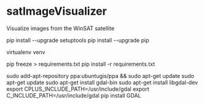 # satImageVisualizer
Visualize images from the WinSAT satellite

pip install --upgrade setuptools
pip install --upgrade pip

virtualenv venv

pip freeze > requirements.txt 
pip install -r requirements.txt

sudo add-apt-repository ppa:ubuntugis/ppa && sudo apt-get update
sudo apt-get update
sudo apt-get install gdal-bin
sudo apt-get install libgdal-dev
export CPLUS_INCLUDE_PATH=/usr/include/gdal
export C_INCLUDE_PATH=/usr/include/gdal
pip install GDAL
